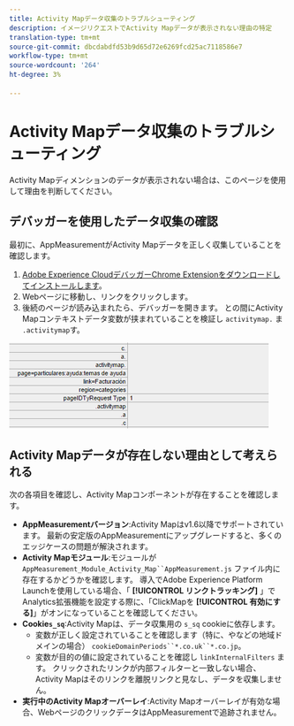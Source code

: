 ```yaml
---
title: Activity Mapデータ収集のトラブルシューティング
description: イメージリクエストでActivity Mapデータが表示されない理由の特定
translation-type: tm+mt
source-git-commit: dbcdabdfd53b9d65d72e6269fcd25ac7118586e7
workflow-type: tm+mt
source-wordcount: '264'
ht-degree: 3%

---
```



# Activity Mapデータ収集のトラブルシューティング

Activity Mapディメンションのデータが表示されない場合は、このページを使用して理由を判断してください。

## デバッガーを使用したデータ収集の確認

最初に、AppMeasurementがActivity Mapデータを正しく収集していることを確認します。

1. [Adobe Experience CloudデバッガーChrome Extensionをダウンロードしてインストールします](https://docs.adobe.com/content/help/ja-JP/debugger/using/experience-cloud-debugger.html)。
2. Webページに移動し、リンクをクリックします。
3. 後続のページが読み込まれたら、デバッガーを開きます。 との間にActivity Mapコンテキストデータ変数が挟まれていることを検証し `activitymap.` ま `.activitymap`す。

![デバッガーデータ](assets/debugger.png)

## Activity Mapデータが存在しない理由として考えられる

次の各項目を確認し、Activity Mapコンポーネントが存在することを確認します。

* **AppMeasurementバージョン**:Activity Mapはv1.6以降でサポートされています。 最新の安定版のAppMeasurementにアップグレードすると、多くのエッジケースの問題が解決されます。
* **Activity Mapモジュール**:モジュールが `AppMeasurement_Module_Activity_Map``AppMeasurement.js` ファイル内に存在するかどうかを確認します。 導入でAdobe Experience Platform Launchを使用している場合、「 **[!UICONTROL リンクトラッキング]** 」でAnalytics拡張機能を設定する際に、「ClickMapを **[!UICONTROL 有効にする]**」がオンになっていることを確認してください。
* **Cookie`s_sq`**:Activity Mapは、データ収集用の `s_sq` cookieに依存します。
   * 変数が正しく設定されていることを確認します（特に、やなどの地域ドメインの場合） `cookieDomainPeriods``*.co.uk``*.co.jp`。
   * 変数が目的の値に設定されていることを確認し `linkInternalFilters` ます。 クリックされたリンクが内部フィルターと一致しない場合、Activity Mapはそのリンクを離脱リンクと見なし、データを収集しません。
* **実行中のActivity Mapオーバーレイ**:Activity Mapオーバーレイが有効な場合、WebページのクリックデータはAppMeasurementで追跡されません。
